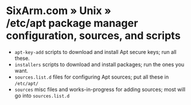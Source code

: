 # SixArm.com » Unix » <br> /etc/apt package manager configuration, sources, and scripts

  * <code>apt-key-add</code> scripts to download and install Apt secure keys; run all these.
  * <code>installers</code> scripts to download and install packages; run the ones you want.
  * <code>sources.list.d</code> files for configuring Apt sources; put all these in <code>/etc/apt/</code>
  * <code>sources</code> misc files and works-in-progress for adding sources; most will go into <code>sources.list.d</code>



